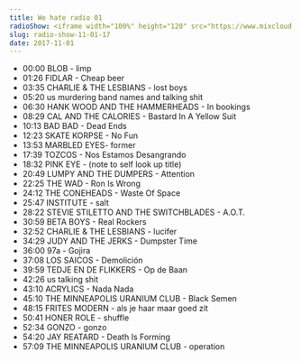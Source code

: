 ```yaml
---
title: We hate radio 01
radioShow: <iframe width="100%" height="120" src="https://www.mixcloud.com/widget/iframe/?hide_cover=1&feed=%2FRedLightRadio%2Fwe-hate-radio-red-light-radio-11-01-17%2F" frameborder="0" ></iframe>
slug: radio-show-11-01-17
date: 2017-11-01
---
```


* 00:00 BLOB - limp
* 01:26 FIDLAR - Cheap beer
* 03:35 CHARLIE & THE LESBIANS - lost boys
* 05:20 us murdering band names and talking shit
* 06:30 HANK WOOD AND THE HAMMERHEADS - In bookings
* 08:29 CAL AND THE CALORIES - Bastard In A Yellow Suit
* 10:13 BAD BAD - Dead Ends
* 12:23 SKATE KORPSE - No Fun
* 13:53 MARBLED EYES- former
* 17:39 TOZCOS - Nos Estamos Desangrando
* 18:32 PINK EYE - (note to self look up title)
* 20:49 LUMPY AND THE DUMPERS - Attention
* 22:25 THE WAD - Ron Is Wrong
* 24:12 THE CONEHEADS - Waste Of Space
* 25:47 INSTITUTE - salt
* 28:22 STEVIE STILETTO AND THE SWITCHBLADES - A.O.T.
* 30:59 BETA BOYS - Real Rockers
* 32:52 CHARLIE & THE LESBIANS - lucifer
* 34:29 JUDY AND THE JERKS - Dumpster Time
* 36:00 97a - Gojira
* 37:08 LOS SAICOS - Demolición
* 39:59 TEDJE EN DE FLIKKERS - Op de Baan
* 42:26 us talking shit
* 43:10 ACRYLICS - Nada Nada
* 45:10 THE MINNEAPOLIS URANIUM CLUB - Black Semen
* 48:15 FRITES MODERN - als je haar maar goed zit
* 50:41 HONER ROLE - shuffle
* 52:34 GONZO - gonzo
* 54:20 JAY REATARD - Death Is Forming
* 57:09 THE MINNEAPOLIS URANIUM CLUB - operation
